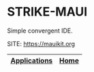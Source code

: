 # STRIKE-MAUI
 
 Simple convergent IDE.
 
 SITE: https://mauikit.org

 | [Applications](https://portable-linux-apps.github.io/apps.html) | [Home](https://portable-linux-apps.github.io)
 | --- | --- |
